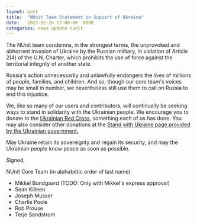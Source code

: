 ```yaml
---
layout: post
title:  "NUnit Team Statement in Support of Ukraine"
date:   2022-02-26 12:00:00 -0000
categories: news update nunit
---
```


The NUnit team condemns, in the strongest terms, the unprovoked and abhorrent invasion of Ukraine by the Russian military, in violation of Article 2(4) of the U.N. Charter, which prohibits the use of force against the territorial integrity of another state.

Russia's action unnecessarily and unlawfully endangers the lives of millions of people, families, and children. And so, though our core team's voices may be small in number, we nevertheless still use them to call on Russia to end this injustice.

We, like so many of our users and contributors, will continually be seeking ways to stand in solidarity with the Ukrainian people. We encourage you to donate to the [Ukrainian Red Cross](https://donate.redcrossredcrescent.org/), something each of us has done. You may also consider other donations at the [Stand with Ukraine page provided by the Ukrainian government.](https://ukraine.ua/news/stand-with-ukraine/)

May Ukraine retain its sovereignty and regain its security, and may the Ukrainian people know peace as soon as possible.

Signed,

NUnit Core Team (in alphabetic order of last name)

* Mikkel Bundgaard (TODO: Only with Mikkel's express approval)
* Sean Killeen
* Joseph Musser
* Charlie Poole
* Rob Prouse
* Terje Sandstrom
